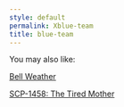```yaml
---
style: default
permalink: Xblue-team
title: blue-team
---
```

You may also like:

[Bell Weather](http://scp-wiki.net/bell-weather)

[SCP-1458: The Tired Mother](http://scp-wiki.net/scp-1458)
